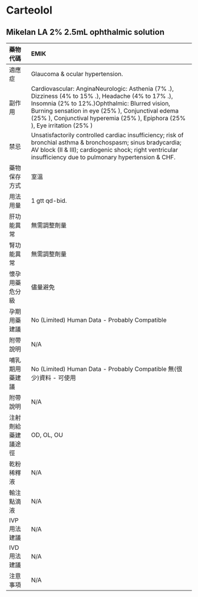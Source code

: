 # Carteolol

## Mikelan LA  2% 2.5mL ophthalmic solution

| 藥物代碼 | EMIK |
| :--- | :--- |
| 適應症 | Glaucoma & ocular hypertension. |
| 副作用 | Cardiovascular: AnginaNeurologic: Asthenia \(7% .\), Dizziness \(4% to 15% .\), Headache \(4% to 17% .\), Insomnia \(2% to 12%.\)Ophthalmic: Blurred vision, Burning sensation in eye \(25% \), Conjunctival edema \(25% \), Conjunctival hyperemia \(25% \), Epiphora \(25% \), Eye irritation \(25% \) |
| 禁忌 | Unsatisfactorily controlled cardiac insufficiency; risk of bronchial asthma & bronchospasm; sinus bradycardia; AV block \(II & III\); cardiogenic shock; right ventricular insufficiency due to pulmonary hypertension & CHF. |
| 藥物保存方式 | 室溫 |
| 用法用量 | 1 gtt qd-bid. |
| 肝功能異常 | 無需調整劑量 |
| 腎功能異常 | 無需調整劑量 |
| 懷孕用藥危分級 | 儘量避免 |
| 孕期用藥建議 | No \(Limited\) Human Data - Probably Compatible |
| 附帶說明 | N/A |
| 哺乳期用藥建議 | No \(Limited\) Human Data - Probably Compatible 無\(很少\)資料 - 可使用 |
| 附帶說明 | N/A |
| 注射劑給藥建議途徑 | OD, OL, OU |
| 乾粉稀釋液 | N/A |
| 輸注點滴液 | N/A |
| IVP 用法建議 | N/A |
| IVD 用法建議 | N/A |
| 注意事項 | N/A |

